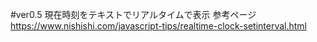 #ver0.5 現在時刻をテキストでリアルタイムで表示
参考ページ<br>
https://www.nishishi.com/javascript-tips/realtime-clock-setinterval.html